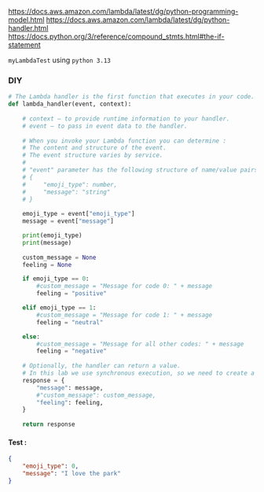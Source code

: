 https://docs.aws.amazon.com/lambda/latest/dg/python-programming-model.html
https://docs.aws.amazon.com/lambda/latest/dg/python-handler.html
https://docs.python.org/3/reference/compound_stmts.html#the-if-statement

``myLambdaTest`` using ``python 3.13``

### DIY
```python
# The Lambda handler is the first function that executes in your code.
def lambda_handler(event, context):
    
    # context – to provide runtime information to your handler.
    # event – to pass in event data to the handler.
    
    # When you invoke your Lambda function you can determine :
    # The content and structure of the event. 
    # The event structure varies by service.
    # 
    # "event" parameter has the following structure of name/value pairs:
    # {
    #     "emoji_type": number,
    #     "message": "string"
    # }
        
    emoji_type = event["emoji_type"]
    message = event["message"]

    print(emoji_type)
    print(message)
    
    custom_message = None
    feeling = None

    if emoji_type == 0:
        #custom_message = "Message for code 0: " + message
        feeling = "positive"

    elif emoji_type == 1:
        #custom_message = "Message for code 1: " + message
        feeling = "neutral"

    else:
        #custom_message = "Message for all other codes: " + message
        feeling = "negative"
        
    # Optionally, the handler can return a value.
    # In this lab we use synchronous execution, so we need to create a response
    response = {
        "message": message,
        #"custom_message": custom_message,
        "feeling": feeling,
    }
    
    return response
```

#### Test :
```json
{
	"emoji_type": 0,
	"message": "I love the park"
}
```


